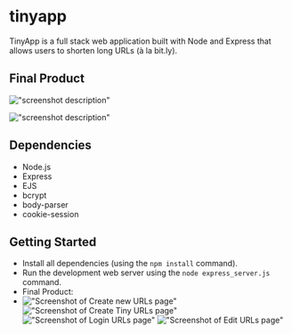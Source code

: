 # tinyapp

TinyApp is a full stack web application built with Node and Express that allows users to shorten long URLs (à la bit.ly).

## Final Product

!["screenshot description"](#)

!["screenshot description"](#)

## Dependencies

- Node.js
- Express
- EJS
- bcrypt
- body-parser
- cookie-session

## Getting Started

- Install all dependencies (using the `npm install` command).
- Run the development web server using the `node express_server.js` command.
- Final Product:
- !["Screenshot of Create new URLs page"](https://github.com/SM171906/tinyapp/blob/master/urls-%20createnewurl.png?raw=true)
!["Screenshot of Create Tiny URLs page"](https://github.com/SM171906/tinyapp/blob/master/urls-createtinyurl.png?raw=true)
!["Screenshot of Login URLs page"](https://github.com/SM171906/tinyapp/blob/master/urls-login.png?raw=true)
!["Screenshot of Edit URLs page"](https://github.com/SM171906/tinyapp/blob/master/urls:new-Edit.png?raw=true)
